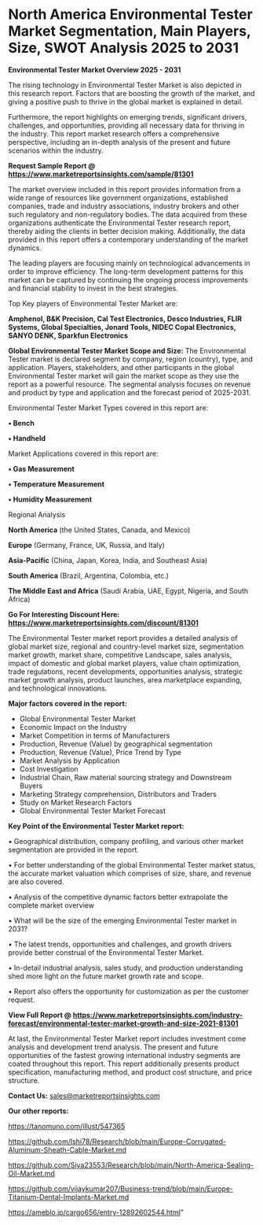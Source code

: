 # North America Environmental Tester Market Segmentation, Main Players, Size, SWOT Analysis 2025 to 2031

<Strong> Environmental Tester Market Overview 2025 - 2031</strong>

The rising technology in Environmental Tester Market is also depicted in this research report. Factors that are boosting the growth of the market, and giving a positive push to thrive in the global market is explained in detail.

Furthermore, the report highlights on emerging trends, significant drivers, challenges, and opportunities, providing all necessary data for thriving in the industry. This report market research offers a comprehensive perspective, including an in-depth analysis of the present and future scenarios within the industry.

<strong>Request Sample Report @ <a href=https://www.marketreportsinsights.com/sample/81301>https://www.marketreportsinsights.com/sample/81301</a></strong>

The market overview included in this report provides information from a wide range of resources like government organizations, established companies, trade and industry associations, industry brokers and other such regulatory and non-regulatory bodies. The data acquired from these organizations authenticate the Environmental Tester research report, thereby aiding the clients in better decision making. Additionally, the data provided in this report offers a contemporary understanding of the market dynamics.

The leading players are focusing mainly on technological advancements in order to improve efficiency. The long-term development patterns for this market can be captured by continuing the ongoing process improvements and financial stability to invest in the best strategies.

Top Key players of Environmental Tester Market are:

<strong>Amphenol, B&K Precision, Cal Test Electronics, Desco Industries, FLIR Systems, Global Specialties, Jonard Tools, NIDEC Copal Electronics, SANYO DENK, Sparkfun Electronics</strong>

<strong><b>Global Environmental Tester Market Scope and Size:</b></strong>
The Environmental Tester market is declared segment by company, region (country), type, and application. Players, stakeholders, and other participants in the global Environmental Tester market will gain the market scope as they use the report as a powerful resource. The segmental analysis focuses on revenue and product by type and application and the forecast period of 2025-2031.

Environmental Tester Market Types covered in this report are:

<strong>• Bench

• Handheld</strong>

Market Applications covered in this report are:

<strong>• Gas Measurement

• Temperature Measurement

• Humidity Measurement</strong> 

Regional Analysis

<strong>North America</strong> (the United States, Canada, and Mexico)

<strong>Europe</strong> (Germany, France, UK, Russia, and Italy)

<strong>Asia-Pacific</strong> (China, Japan, Korea, India, and Southeast Asia)

<strong>South America</strong> (Brazil, Argentina, Colombia, etc.)

<strong>The Middle East and Africa</strong> (Saudi Arabia, UAE, Egypt, Nigeria, and South Africa)

<strong>Go For Interesting Discount Here: <a href=https://www.marketreportsinsights.com/discount/81301>https://www.marketreportsinsights.com/discount/81301</a></strong>

The Environmental Tester market report provides a detailed analysis of global market size, regional and country-level market size, segmentation market growth, market share, competitive Landscape, sales analysis, impact of domestic and global market players, value chain optimization, trade regulations, recent developments, opportunities analysis, strategic market growth analysis, product launches, area marketplace expanding, and technological innovations.

<strong><b>Major factors covered in the report:</b></strong>
<ul>
  <li>Global Environmental Tester Market </li>
  <li>Economic Impact on the Industry</li>
  <li>Market Competition in terms of Manufacturers</li>
  <li>Production, Revenue (Value) by geographical segmentation</li>
  <li>Production, Revenue (Value), Price Trend by Type</li>
  <li>Market Analysis by Application</li>
  <li>Cost Investigation</li>
  <li>Industrial Chain, Raw material sourcing strategy and Downstream Buyers</li>
  <li>Marketing Strategy comprehension, Distributors and Traders</li>
  <li>Study on Market Research Factors</li>
  <li>Global Environmental Tester Market Forecast</li>
</ul>

<strong><b>Key Point of the Environmental Tester Market report:</b></strong>

• Geographical distribution, company profiling, and various other market segmentation are provided in the report.

• For better understanding of the global Environmental Tester market status, the accurate market valuation which comprises of size, share, and revenue are also covered.

• Analysis of the competitive dynamic factors better extrapolate the complete market overview

• What will be the size of the emerging Environmental Tester market in 2031?

• The latest trends, opportunities and challenges, and growth drivers provide better construal of the Environmental Tester Market.

• In-detail industrial analysis, sales study, and production understanding shed more light on the future market growth rate and scope.

• Report also offers the opportunity for customization as per the customer request.

<strong><b>View Full Report @ <a href=https://www.marketreportsinsights.com/industry-forecast/environmental-tester-market-growth-and-size-2021-81301>https://www.marketreportsinsights.com/industry-forecast/environmental-tester-market-growth-and-size-2021-81301</a></b></strong>


At last, the Environmental Tester Market report includes investment come analysis and development trend analysis. The present and future opportunities of the fastest growing international industry segments are coated throughout this report. This report additionally presents product specification, manufacturing method, and product cost structure, and price structure.

<strong>Contact Us:</strong>
sales@marketreportsinsights.com

<strong>Our other reports:</strong>

<a href=https://tanomuno.com/illust/547365>https://tanomuno.com/illust/547365</a>

<a href=https://github.com/Ishi78/Research/blob/main/Europe-Corrugated-Aluminum-Sheath-Cable-Market.md>https://github.com/Ishi78/Research/blob/main/Europe-Corrugated-Aluminum-Sheath-Cable-Market.md</a>

<a href=https://github.com/Siya23553/Research/blob/main/North-America-Sealing-Oil-Market.md>https://github.com/Siya23553/Research/blob/main/North-America-Sealing-Oil-Market.md</a>

<a href=https://github.com/vijaykumar207/Business-trend/blob/main/Europe-Titanium-Dental-Implants-Market.md>https://github.com/vijaykumar207/Business-trend/blob/main/Europe-Titanium-Dental-Implants-Market.md</a>

<a href=https://ameblo.jp/cargo656/entry-12892602544.html>https://ameblo.jp/cargo656/entry-12892602544.html</a>"
